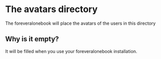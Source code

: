 The avatars directory
=====================
The foreveralonebook will place the avatars of the users in this directory

Why is it empty?
----------------
It will be filled when you use your foreveralonebook installation.
